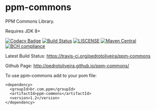 ppm-commons
===========

PPM Commons Library.

Requires JDK 8+

[![Codacy Badge](https://api.codacy.com/project/badge/Grade/2f6875058e2a4d0f9b26ad28e296a7e8)](https://www.codacy.com/app/pedro.oliveira20/ppm-commons?utm_source=github.com&utm_medium=referral&utm_content=pedrotoliveira/ppm-commons&utm_campaign=badger)
[![Build Status](https://travis-ci.org/pedrotoliveira/ppm-commons.svg?branch=master)](https://travis-ci.org/pedrotoliveira/ppm-commons)
[![LISCENSE](https://img.shields.io/aur/license/yaourt.svg)](https://www.gnu.org/licenses/quick-guide-gplv3.html)
[![Maven Central](https://maven-badges.herokuapp.com/maven-central/br.com.ppm/ppm-commons/badge.svg)](https://maven-badges.herokuapp.com/maven-central/br.com.ppm/ppm-commons)
[![BCH compliance](https://bettercodehub.com/edge/badge/pedrotoliveira/ppm-commons?branch=master)](https://bettercodehub.com/)

Latest Build Status:
https://travis-ci.org/pedrotoliveira/ppm-commons

Github Page: http://pedrotoliveira.github.io/ppm-commons/

To use ppm-commons add to your pom file:
```
<dependency>
  <groupId>br.com.ppm</groupId>
  <artifactId>ppm-commons</artifactId>
  <version>1.2</version>
</dependency>
```
